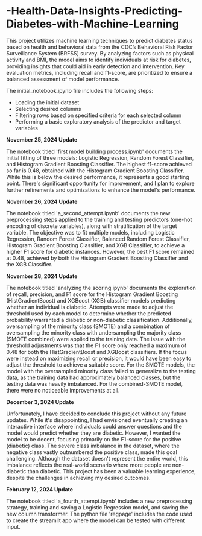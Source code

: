 # -Health-Data-Insights-Predicting-Diabetes-with-Machine-Learning

This project utilizes machine learning techniques to predict diabetes status based on health and behavioral data from the CDC’s Behavioral Risk Factor Surveillance System (BRFSS) survey. By analyzing factors such as physical activity and BMI, the model aims to identify individuals at risk for diabetes, providing insights that could aid in early detection and intervention. Key evaluation metrics, including recall and f1-score, are prioritized to ensure a balanced assessment of model performance.

The initial_notebook.ipynb file includes the following steps:
* Loading the initial dataset
* Selecting desired columns
* Filtering rows based on specified criteria for each selected column
* Performing a basic exploratory analysis of the predictor and target variables


**November 25, 2024 Update**

The notebook titled 'first model building process.ipynb' documents the initial fitting of three models: Logistic Regression, Random Forest Classifier, and Histogram Gradient Boosting Classifier. The highest f1-score achieved so far is 0.48, obtained with the Histogram Gradient Boosting Classifier. While this is below the desired performance, it represents a good starting point. There's significant opportunity for improvement, and I plan to explore further refinements and optimizations to enhance the model's performance.


**November 26, 2024 Update**

The notebook titled 'a_second_attempt.ipynb' documents the new preprocessing steps applied to the training and testing predictors (one-hot encoding of discrete variables), along with stratification of the target variable. The objective was to fit multiple models, including Logistic Regression, Random Forest Classifier, Balanced Random Forest Classifier, Histogram Gradient Boosting Classifier, and XGB Classifier, to achieve a higher F1 score for diabetic instances. However, the best F1 score remained at 0.48, achieved by both the Histogram Gradient Boosting Classifier and the XGB Classifier.


**November 28, 2024 Update**

The notebook titled 'analyzing the scoring.ipynb' documents the exploration of recall, precision, and F1 score for the Histogram Gradient Boosting (HistGradientBoost) and XGBoost (XGB) classifier models predicting whether an individual is diabetic. Attempts were made to adjust the threshold used by each model to determine whether the predicted probability warranted a diabetic or non-diabetic classification. Additionally, oversampling of the minority class (SMOTE) and a combination of oversampling the minority class with undersampling the majority class (SMOTE combined) were applied to the training data. The issue with the threshold adjustments was that the F1 score only reached a maximum of 0.48 for both the HistGradientBoost and XGBoost classifiers. If the focus were instead on maximizing recall or precision, it would have been easy to adjust the threshold to achieve a suitable score. For the SMOTE models, the model with the oversampled minority class failed to generalize to the testing data, as the training data had approximately balanced classes, but the testing data was heavily imbalanced. For the combined-SMOTE model, there were no noticeable improvements at all.


**December 3, 2024 Update**

Unfortunately, I have decided to conclude this project without any future updates. While it's disappointing, I had envisioned eventually creating an interactive interface where individuals could answer questions and the model would predict whether they are diabetic. However, I wanted the model to be decent, focusing primarily on the F1-score for the positive (diabetic) class. The severe class imbalance in the dataset, where the negative class vastly outnumbered the positive class, made this goal challenging. Although the dataset doesn't represent the entire world, this imbalance reflects the real-world scenario where more people are non-diabetic than diabetic. This project has been a valuable learning experience, despite the challenges in achieving my desired outcomes.



**February 12, 2024 Update**

The notebook titled 'a_fourth_attempt.ipynb' includes a new preprocessing strategy, training and saving a Logistic Regression model, and saving the new column transformer. 
The python file 'regpage' includes the code used to create the streamlit app where the model can be tested with different input.
